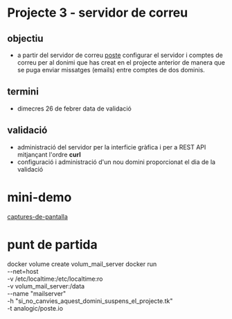 # Projecte 3 - servidor de correu

## objectiu
- a partir del servidor de correu [poste](https://poste.io/) configurar el servidor i comptes de correu per al donimi que has creat en el projecte anterior de manera que se puga enviar missatges (emails) entre comptes de dos dominis.

## termini 
- dimecres 26 de febrer data de validació

## validació

- administració del servidor per la interficie gràfica i per a REST API mitjançant l'ordre **curl**
- configuració i administració d'un nou domini proporcionat el dia de la validació

# mini-demo
[captures-de-pantalla](./mail-files.zip)

# punt de partida
docker volume create volum_mail_server
docker run \
    --net=host \
    -v /etc/localtime:/etc/localtime:ro \
    -v volum_mail_server:/data \
    --name "mailserver" \
    -h "si_no_canvies_aquest_domini_suspens_el_projecte.tk" \
    -t analogic/poste.io
